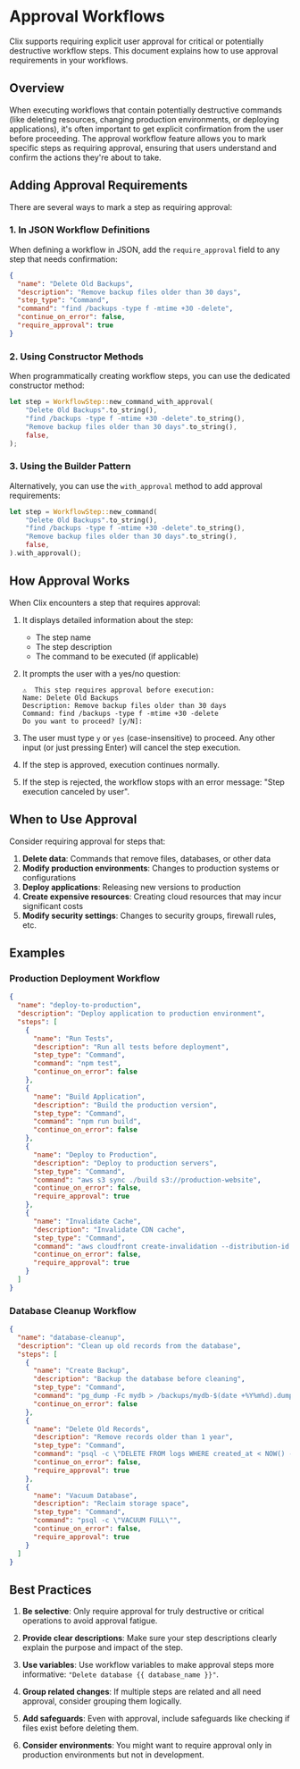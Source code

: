 # Approval Workflows

Clix supports requiring explicit user approval for critical or potentially destructive workflow steps. This document explains how to use approval requirements in your workflows.

## Overview

When executing workflows that contain potentially destructive commands (like deleting resources, changing production environments, or deploying applications), it's often important to get explicit confirmation from the user before proceeding. The approval workflow feature allows you to mark specific steps as requiring approval, ensuring that users understand and confirm the actions they're about to take.

## Adding Approval Requirements

There are several ways to mark a step as requiring approval:

### 1. In JSON Workflow Definitions

When defining a workflow in JSON, add the `require_approval` field to any step that needs confirmation:

```json
{
  "name": "Delete Old Backups",
  "description": "Remove backup files older than 30 days",
  "step_type": "Command",
  "command": "find /backups -type f -mtime +30 -delete",
  "continue_on_error": false,
  "require_approval": true
}
```

### 2. Using Constructor Methods

When programmatically creating workflow steps, you can use the dedicated constructor method:

```rust
let step = WorkflowStep::new_command_with_approval(
    "Delete Old Backups".to_string(),
    "find /backups -type f -mtime +30 -delete".to_string(),
    "Remove backup files older than 30 days".to_string(),
    false,
);
```

### 3. Using the Builder Pattern

Alternatively, you can use the `with_approval` method to add approval requirements:

```rust
let step = WorkflowStep::new_command(
    "Delete Old Backups".to_string(),
    "find /backups -type f -mtime +30 -delete".to_string(),
    "Remove backup files older than 30 days".to_string(),
    false,
).with_approval();
```

## How Approval Works

When Clix encounters a step that requires approval:

1. It displays detailed information about the step:
   - The step name
   - The step description
   - The command to be executed (if applicable)

2. It prompts the user with a yes/no question:
   ```
   ⚠️  This step requires approval before execution:
   Name: Delete Old Backups
   Description: Remove backup files older than 30 days
   Command: find /backups -type f -mtime +30 -delete
   Do you want to proceed? [y/N]:
   ```

3. The user must type `y` or `yes` (case-insensitive) to proceed. Any other input (or just pressing Enter) will cancel the step execution.

4. If the step is approved, execution continues normally.

5. If the step is rejected, the workflow stops with an error message: "Step execution canceled by user".

## When to Use Approval

Consider requiring approval for steps that:

1. **Delete data**: Commands that remove files, databases, or other data
2. **Modify production environments**: Changes to production systems or configurations
3. **Deploy applications**: Releasing new versions to production
4. **Create expensive resources**: Creating cloud resources that may incur significant costs
5. **Modify security settings**: Changes to security groups, firewall rules, etc.

## Examples

### Production Deployment Workflow

```json
{
  "name": "deploy-to-production",
  "description": "Deploy application to production environment",
  "steps": [
    {
      "name": "Run Tests",
      "description": "Run all tests before deployment",
      "step_type": "Command",
      "command": "npm test",
      "continue_on_error": false
    },
    {
      "name": "Build Application",
      "description": "Build the production version",
      "step_type": "Command",
      "command": "npm run build",
      "continue_on_error": false
    },
    {
      "name": "Deploy to Production",
      "description": "Deploy to production servers",
      "step_type": "Command",
      "command": "aws s3 sync ./build s3://production-website",
      "continue_on_error": false,
      "require_approval": true
    },
    {
      "name": "Invalidate Cache",
      "description": "Invalidate CDN cache",
      "step_type": "Command",
      "command": "aws cloudfront create-invalidation --distribution-id ABCDEF12345 --paths '/*'",
      "continue_on_error": false,
      "require_approval": true
    }
  ]
}
```

### Database Cleanup Workflow

```json
{
  "name": "database-cleanup",
  "description": "Clean up old records from the database",
  "steps": [
    {
      "name": "Create Backup",
      "description": "Backup the database before cleaning",
      "step_type": "Command",
      "command": "pg_dump -Fc mydb > /backups/mydb-$(date +%Y%m%d).dump",
      "continue_on_error": false
    },
    {
      "name": "Delete Old Records",
      "description": "Remove records older than 1 year",
      "step_type": "Command",
      "command": "psql -c \"DELETE FROM logs WHERE created_at < NOW() - INTERVAL '1 year'\"",
      "continue_on_error": false,
      "require_approval": true
    },
    {
      "name": "Vacuum Database",
      "description": "Reclaim storage space",
      "step_type": "Command",
      "command": "psql -c \"VACUUM FULL\"",
      "continue_on_error": false,
      "require_approval": true
    }
  ]
}
```

## Best Practices

1. **Be selective**: Only require approval for truly destructive or critical operations to avoid approval fatigue.

2. **Provide clear descriptions**: Make sure your step descriptions clearly explain the purpose and impact of the step.

3. **Use variables**: Use workflow variables to make approval steps more informative: `"Delete database {{ database_name }}"`.

4. **Group related changes**: If multiple steps are related and all need approval, consider grouping them logically.

5. **Add safeguards**: Even with approval, include safeguards like checking if files exist before deleting them.

6. **Consider environments**: You might want to require approval only in production environments but not in development.